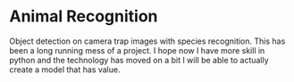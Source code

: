 # Animal Recognition
Object detection on camera trap images with species recognition. This has been a long running mess of a project. I hope now I have more skill in python and the technology has moved on a bit I will be able to actually create a model that has value.

